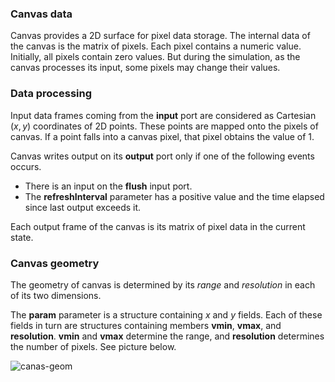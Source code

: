 ### Canvas data
Canvas provides a 2D surface for pixel data storage. The internal data of the canvas is the matrix of pixels. Each pixel contains a numeric value.
Initially, all pixels contain zero values. But during the simulation, as the canvas processes its input, some pixels may change their values.

### Data processing
Input data frames coming from the **input** port
are considered as Cartesian $(x,y)$ coordinates of 2D points. These points are mapped onto the pixels of canvas. If a point falls into a canvas pixel, that pixel
obtains the value of 1.

Canvas writes output on its **output** port only if one of the following events occurs.
* There is an input on the **flush** input port.
* The **refreshInterval** parameter has a positive value and the time elapsed since last output exceeds it.

Each output frame of the canvas is its matrix of pixel data in the current state.

### Canvas geometry
The geometry of canvas is determined by its _range_ and _resolution_ in each of its two dimensions.

The **param** parameter is a structure containing *x* and *y* fields. Each of these fields in turn are structures containing members **vmin**, **vmax**, and **resolution**.
**vmin** and **vmax** determine the range, and **resolution** determines the number of pixels. See picture below.

![canas-geom](/meta/doc/box/canvas-geom.png "Canvas geometry")
